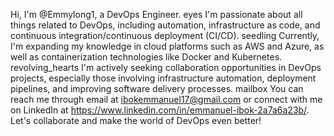 Hi, I'm @Emmylong1, a DevOps Engineer.
eyes I'm passionate about all things related to DevOps, including automation, infrastructure as code, and continuous integration/continuous deployment (CI/CD).
seedling Currently, I'm expanding my knowledge in cloud platforms such as AWS and Azure, as well as containerization technologies like Docker and Kubernetes.
revolving_hearts I'm actively seeking collaboration opportunities in DevOps projects, especially those involving infrastructure automation, deployment pipelines, and improving software delivery processes.
mailbox You can reach me through email at ibokemmanuel17@gmail.com or connect with me on LinkedIn at https://www.linkedin.com/in/emmanuel-ibok-2a7a6a23b/. Let's collaborate and make the world of DevOps even better!
